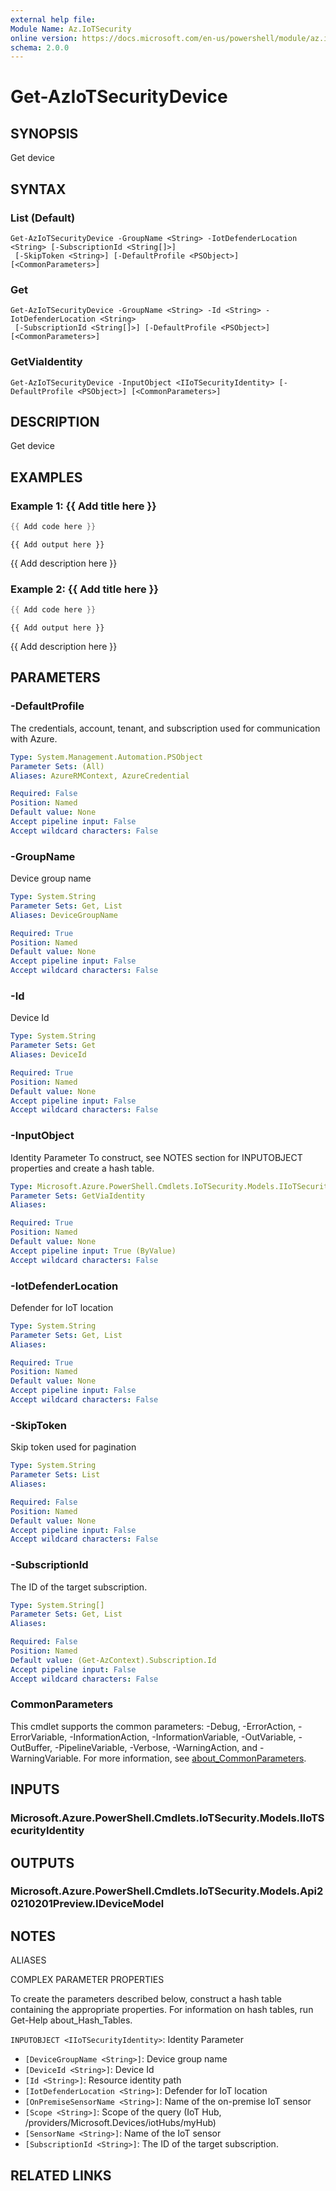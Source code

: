 ```yaml
---
external help file:
Module Name: Az.IoTSecurity
online version: https://docs.microsoft.com/en-us/powershell/module/az.iotsecurity/get-aziotsecuritydevice
schema: 2.0.0
---
```


# Get-AzIoTSecurityDevice

## SYNOPSIS
Get device

## SYNTAX

### List (Default)
```
Get-AzIoTSecurityDevice -GroupName <String> -IotDefenderLocation <String> [-SubscriptionId <String[]>]
 [-SkipToken <String>] [-DefaultProfile <PSObject>] [<CommonParameters>]
```

### Get
```
Get-AzIoTSecurityDevice -GroupName <String> -Id <String> -IotDefenderLocation <String>
 [-SubscriptionId <String[]>] [-DefaultProfile <PSObject>] [<CommonParameters>]
```

### GetViaIdentity
```
Get-AzIoTSecurityDevice -InputObject <IIoTSecurityIdentity> [-DefaultProfile <PSObject>] [<CommonParameters>]
```

## DESCRIPTION
Get device

## EXAMPLES

### Example 1: {{ Add title here }}
```powershell
{{ Add code here }}
```

```output
{{ Add output here }}
```

{{ Add description here }}

### Example 2: {{ Add title here }}
```powershell
{{ Add code here }}
```

```output
{{ Add output here }}
```

{{ Add description here }}

## PARAMETERS

### -DefaultProfile
The credentials, account, tenant, and subscription used for communication with Azure.

```yaml
Type: System.Management.Automation.PSObject
Parameter Sets: (All)
Aliases: AzureRMContext, AzureCredential

Required: False
Position: Named
Default value: None
Accept pipeline input: False
Accept wildcard characters: False
```

### -GroupName
Device group name

```yaml
Type: System.String
Parameter Sets: Get, List
Aliases: DeviceGroupName

Required: True
Position: Named
Default value: None
Accept pipeline input: False
Accept wildcard characters: False
```

### -Id
Device Id

```yaml
Type: System.String
Parameter Sets: Get
Aliases: DeviceId

Required: True
Position: Named
Default value: None
Accept pipeline input: False
Accept wildcard characters: False
```

### -InputObject
Identity Parameter
To construct, see NOTES section for INPUTOBJECT properties and create a hash table.

```yaml
Type: Microsoft.Azure.PowerShell.Cmdlets.IoTSecurity.Models.IIoTSecurityIdentity
Parameter Sets: GetViaIdentity
Aliases:

Required: True
Position: Named
Default value: None
Accept pipeline input: True (ByValue)
Accept wildcard characters: False
```

### -IotDefenderLocation
Defender for IoT location

```yaml
Type: System.String
Parameter Sets: Get, List
Aliases:

Required: True
Position: Named
Default value: None
Accept pipeline input: False
Accept wildcard characters: False
```

### -SkipToken
Skip token used for pagination

```yaml
Type: System.String
Parameter Sets: List
Aliases:

Required: False
Position: Named
Default value: None
Accept pipeline input: False
Accept wildcard characters: False
```

### -SubscriptionId
The ID of the target subscription.

```yaml
Type: System.String[]
Parameter Sets: Get, List
Aliases:

Required: False
Position: Named
Default value: (Get-AzContext).Subscription.Id
Accept pipeline input: False
Accept wildcard characters: False
```

### CommonParameters
This cmdlet supports the common parameters: -Debug, -ErrorAction, -ErrorVariable, -InformationAction, -InformationVariable, -OutVariable, -OutBuffer, -PipelineVariable, -Verbose, -WarningAction, and -WarningVariable. For more information, see [about_CommonParameters](http://go.microsoft.com/fwlink/?LinkID=113216).

## INPUTS

### Microsoft.Azure.PowerShell.Cmdlets.IoTSecurity.Models.IIoTSecurityIdentity

## OUTPUTS

### Microsoft.Azure.PowerShell.Cmdlets.IoTSecurity.Models.Api20210201Preview.IDeviceModel

## NOTES

ALIASES

COMPLEX PARAMETER PROPERTIES

To create the parameters described below, construct a hash table containing the appropriate properties. For information on hash tables, run Get-Help about_Hash_Tables.


`INPUTOBJECT <IIoTSecurityIdentity>`: Identity Parameter
  - `[DeviceGroupName <String>]`: Device group name
  - `[DeviceId <String>]`: Device Id
  - `[Id <String>]`: Resource identity path
  - `[IotDefenderLocation <String>]`: Defender for IoT location
  - `[OnPremiseSensorName <String>]`: Name of the on-premise IoT sensor
  - `[Scope <String>]`: Scope of the query (IoT Hub, /providers/Microsoft.Devices/iotHubs/myHub)
  - `[SensorName <String>]`: Name of the IoT sensor
  - `[SubscriptionId <String>]`: The ID of the target subscription.

## RELATED LINKS

